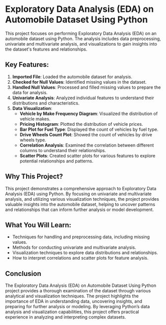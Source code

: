 # Exploratory Data Analysis (EDA) on Automobile Dataset Using Python

This project focuses on performing Exploratory Data Analysis (EDA) on an automobile dataset using Python. The analysis includes data preprocessing, univariate and multivariate analysis, and visualizations to gain insights into the dataset's features and relationships.

## Key Features:

1. **Imported File**: Loaded the automobile dataset for analysis.
2. **Checked for Null Values**: Identified missing values in the dataset.
3. **Handled Null Values**: Processed and filled missing values to prepare the data for analysis.
4. **Univariate Analysis**: Analyzed individual features to understand their distributions and characteristics.
5. **Data Visualization**:
   - **Vehicle by Make Frequency Diagram**: Visualized the distribution of vehicle makes.
   - **Pricing Histogram**: Plotted the distribution of vehicle prices.
   - **Bar Plot for Fuel Type**: Displayed the count of vehicles by fuel type.
   - **Drive Wheels Count Plot**: Showed the count of vehicles by drive wheels type.
   - **Correlation Analysis**: Examined the correlation between different columns to understand their relationships.
   - **Scatter Plots**: Created scatter plots for various features to explore potential relationships and patterns.

## Why This Project?

This project demonstrates a comprehensive approach to Exploratory Data Analysis (EDA) using Python. By focusing on univariate and multivariate analysis, and utilizing various visualization techniques, the project provides valuable insights into the automobile dataset, helping to uncover patterns and relationships that can inform further analysis or model development.

## What You Will Learn:

- Techniques for handling and preprocessing data, including missing values.
- Methods for conducting univariate and multivariate analysis.
- Visualization techniques to explore data distributions and relationships.
- How to interpret correlations and scatter plots for feature analysis.

## Conclusion

The Exploratory Data Analysis (EDA) on Automobile Dataset Using Python project provides a thorough examination of the dataset through various analytical and visualization techniques. The project highlights the importance of EDA in understanding data, uncovering insights, and preparing for further analysis or modeling. By leveraging Python’s data analysis and visualization capabilities, this project offers practical experience in analyzing and interpreting complex datasets.
